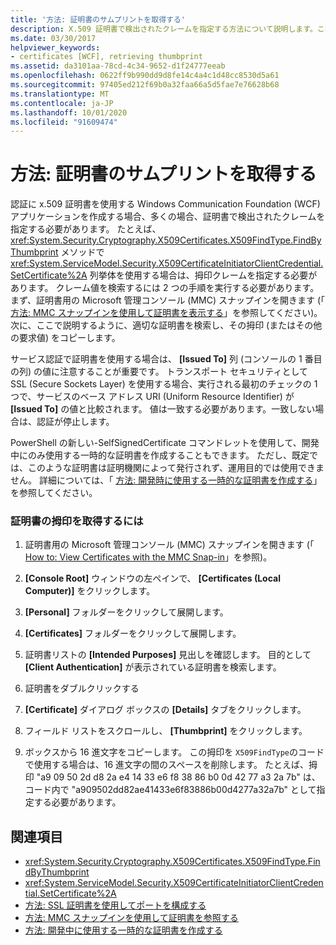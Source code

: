 ```yaml
---
title: '方法: 証明書のサムプリントを取得する'
description: X.509 証明書で検出されたクレームを指定する方法について説明します。これは、認証に証明書を使用する WCF アプリケーションを開発する場合に必要です。
ms.date: 03/30/2017
helpviewer_keywords:
- certificates [WCF], retrieving thumbprint
ms.assetid: da3101aa-78cd-4c34-9652-d1f24777eeab
ms.openlocfilehash: 0622ff9b990dd9d8fe14c4a4c1d48cc8530d5a61
ms.sourcegitcommit: 97405ed212f69b0a32faa66a5d5fae7e76628b68
ms.translationtype: MT
ms.contentlocale: ja-JP
ms.lasthandoff: 10/01/2020
ms.locfileid: "91609474"
---
```

# <a name="how-to-retrieve-the-thumbprint-of-a-certificate"></a>方法: 証明書のサムプリントを取得する
認証に x.509 証明書を使用する Windows Communication Foundation (WCF) アプリケーションを作成する場合、多くの場合、証明書で検出されたクレームを指定する必要があります。 たとえば、 <xref:System.Security.Cryptography.X509Certificates.X509FindType.FindByThumbprint> メソッドで <xref:System.ServiceModel.Security.X509CertificateInitiatorClientCredential.SetCertificate%2A> 列挙体を使用する場合は、拇印クレームを指定する必要があります。 クレーム値を検索するには 2 つの手順を実行する必要があります。 まず、証明書用の Microsoft 管理コンソール (MMC) スナップインを開きます (「 [方法: MMC スナップインを使用して証明書を表示する](how-to-view-certificates-with-the-mmc-snap-in.md)」を参照してください)。次に、ここで説明するように、適切な証明書を検索し、その拇印 (またはその他の要求値) をコピーします。  
  
 サービス認証で証明書を使用する場合は、 **[Issued To]** 列 (コンソールの 1 番目の列) の値に注意することが重要です。 トランスポート セキュリティとして SSL (Secure Sockets Layer) を使用する場合、実行される最初のチェックの 1 つで、サービスのベース アドレス URI (Uniform Resource Identifier) が **[Issued To]** の値と比較されます。 値は一致する必要があります。一致しない場合は、認証が停止します。  
  
 PowerShell の新しい-SelfSignedCertificate コマンドレットを使用して、開発中にのみ使用する一時的な証明書を作成することもできます。 ただし、既定では、このような証明書は証明機関によって発行されず、運用目的では使用できません。 詳細については、「 [方法: 開発時に使用する一時的な証明書を作成する](how-to-create-temporary-certificates-for-use-during-development.md)」を参照してください。  
  
### <a name="to-retrieve-a-certificates-thumbprint"></a>証明書の拇印を取得するには  
  
1. 証明書用の Microsoft 管理コンソール (MMC) スナップインを開きます (「 [How to: View Certificates with the MMC Snap-in](how-to-view-certificates-with-the-mmc-snap-in.md)」を参照)。  
  
2. **[Console Root]** ウィンドウの左ペインで、 **[Certificates (Local Computer)]** をクリックします。  
  
3. **[Personal]** フォルダーをクリックして展開します。  
  
4. **[Certificates]** フォルダーをクリックして展開します。  
  
5. 証明書リストの **[Intended Purposes]** 見出しを確認します。 目的として **[Client Authentication]** が表示されている証明書を検索します。  
  
6. 証明書をダブルクリックする  
  
7. **[Certificate]** ダイアログ ボックスの **[Details]** タブをクリックします。  
  
8. フィールド リストをスクロールし、 **[Thumbprint]** をクリックします。  
  
9. ボックスから 16 進文字をコピーします。 この拇印を `X509FindType`のコードで使用する場合は、16 進文字の間のスペースを削除します。 たとえば、拇印 "a9 09 50 2d d8 2a e4 14 33 e6 f8 38 86 b0 0d 42 77 a3 2a 7b" は、コード内で "a909502dd82ae41433e6f83886b00d4277a32a7b" として指定する必要があります。  
  
## <a name="see-also"></a>関連項目

- <xref:System.Security.Cryptography.X509Certificates.X509FindType.FindByThumbprint>
- <xref:System.ServiceModel.Security.X509CertificateInitiatorClientCredential.SetCertificate%2A>
- [方法: SSL 証明書を使用してポートを構成する](how-to-configure-a-port-with-an-ssl-certificate.md)
- [方法: MMC スナップインを使用して証明書を参照する](how-to-view-certificates-with-the-mmc-snap-in.md)
- [方法: 開発中に使用する一時的な証明書を作成する](how-to-create-temporary-certificates-for-use-during-development.md)
